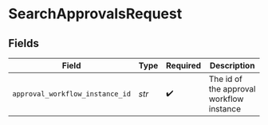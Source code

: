 # SearchApprovalsRequest


## Fields

| Field                                    | Type                                     | Required                                 | Description                              |
| ---------------------------------------- | ---------------------------------------- | ---------------------------------------- | ---------------------------------------- |
| `approval_workflow_instance_id`          | *str*                                    | :heavy_check_mark:                       | The id of the approval workflow instance |